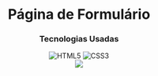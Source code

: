 <div align="center">
   <h1>Página de Formulário</h1>
    <h3>Tecnologias Usadas</h3>
</div>
<p align="center">
 <img aling="center" alt="HTML5" src="https://img.shields.io/badge/HTML5-E34F26?style=for-the-badge&logo=html5&logoColor=white" />
    <img aling="center" alt="CSS3" src="https://img.shields.io/badge/CSS3-1572B6?style=for-the-badge&logo=css3&logoColor=white" />

</br>
<img = src="https://user-images.githubusercontent.com/98432757/182715052-88b779b4-275c-4fb8-b78c-e2f5cd8c5616.png">
</br>
</p>


